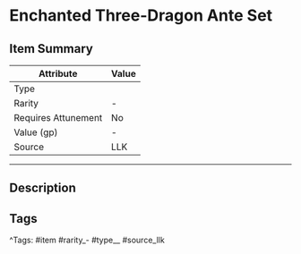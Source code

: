 # Enchanted Three-Dragon Ante Set

## Item Summary

| Attribute            | Value                        |
|----------------------|------------------------------|
| Type                 |   |
| Rarity               | -             |
| Requires Attunement  | No                |
| Value (gp)           | -    |
| Source               | LLK |

---

## Description



## Tags

^Tags: #item #rarity_- #type__ #source_llk